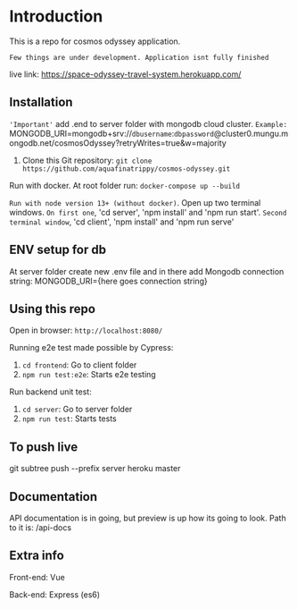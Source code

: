 # Introduction

This is a repo for cosmos odyssey application. 

`Few things are under development. Application isnt fully finished`

live link: https://space-odyssey-travel-system.herokuapp.com/



## Installation

`'Important'` add .end to server folder with mongodb cloud cluster. 
`Example:` MONGODB_URI=mongodb+srv://`dbusername`:`dbpassword`@cluster0.mungu.mongodb.net/cosmosOdyssey?retryWrites=true&w=majority

1. Clone this Git repository: `git clone https://github.com/aquafinatrippy/cosmos-odyssey.git`

Run with docker. At root folder run: `docker-compose up --build`

`Run with node version 13+ (without docker)`. 
Open up two terminal windows.
`On first one`, 'cd server', 'npm install' and 'npm run start'. 
`Second terminal window`, 'cd client', 'npm install' and 'npm run serve'

## ENV setup for db

At server folder create new .env file and in there add Mongodb connection string: MONGODB_URI={here goes connection string}

## Using this repo

Open in browser: `http://localhost:8080/`

Running e2e test made possible by Cypress:

1. `cd frontend`: Go to client folder
2. `npm run test:e2e`: Starts e2e testing

Run backend unit test:

1. `cd server`: Go to server folder
2. `npm run test`: Starts tests

## To push live

git subtree push --prefix server heroku master

## Documentation

API documentation is in going, but preview is up how its going to look. Path to it is: /api-docs

## Extra info

Front-end: Vue

Back-end: Express (es6)
